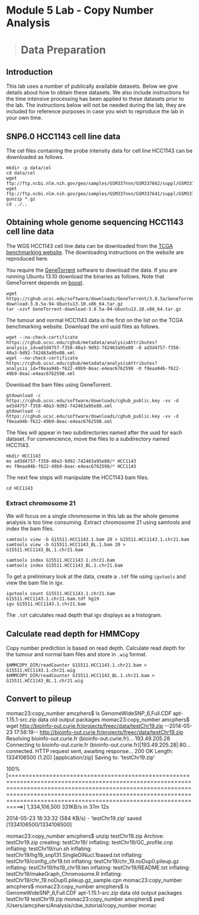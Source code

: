 # Module 5 Lab - Copy Number Analysis
> # Data Preparation

## Introduction

This lab uses a number of publically available datasets.  Below we give details about how to obtain these datasets.  We also include instructions for the time intensive processing has been applied to these datasets prior to the lab.  The instructions below will not be needed during the lab, they are included for reference purposes in case you wish to reproduce the lab in your own time.

## SNP6.0 HCC1143 cell line data

The cel files containing the probe intensity data for cell line HCC1143 can be downloaded as follows.

    mkdir -p data/cel
    cd data/cel
    wget ftp://ftp.ncbi.nlm.nih.gov/geo/samples/GSM337nnn/GSM337662/suppl/GSM337662%2ECEL%2Egz
    wget ftp://ftp.ncbi.nlm.nih.gov/geo/samples/GSM337nnn/GSM337641/suppl/GSM337641%2ECEL%2Egz
    gunzip *.gz
    cd ../..

## Obtaining whole genome sequencing HCC1143 cell line data

The WGS HCC1143 cell line data can be downloaded from the [TCGA benchmarking website](https://cghub.ucsc.edu/datasets/benchmark_download.html).  The downloading instructions on the website are reproduced here.

You require the [GeneTorrent](https://cghub.ucsc.edu/software/downloads.html) software to download the data.  If you are running Ubuntu 13.10 download the binaries as follows.  Note that GeneTorrent depends on [boost](http://www.boost.org/).

    wget https://cghub.ucsc.edu/software/downloads/GeneTorrent/3.8.5a/GeneTorrent-download-3.8.5a-94-Ubuntu13.10.x86_64.tar.gz
    tar -xzvf GeneTorrent-download-3.8.5a-94-Ubuntu13.10.x86_64.tar.gz

The tumour and normal HCC1143 data is the first on the list on the TCGA benchmarking website.  Download the xml uuid files as follows.

    wget --no-check-certificate https://cghub.ucsc.edu/cghub/metadata/analysisAttributes?analysis_id=ad3d4757-f358-40a3-9d92-742463a95e88 -O ad3d4757-f358-40a3-9d92-742463a95e88.xml
    wget --no-check-certificate https://cghub.ucsc.edu/cghub/metadata/analysisAttributes?analysis_id=f0eaa94b-f622-49b9-8eac-e4eac6762598 -O f0eaa94b-f622-49b9-8eac-e4eac6762598.xml

Download the bam files using GeneTorrent.

    gtdownload -c https://cghub.ucsc.edu/software/downloads/cghub_public.key -vv -d ad3d4757-f358-40a3-9d92-742463a95e88.xml
    gtdownload -c https://cghub.ucsc.edu/software/downloads/cghub_public.key -vv -d f0eaa94b-f622-49b9-8eac-e4eac6762598.xml

The files will appear in two subdirectories named after the uuid for each dataset.  For convencience, move the files to a subdirectory named HCC1143.

    mkdir HCC1143
    mv ad3d4757-f358-40a3-9d92-742463a95e88/* HCC1143
    mv f0eaa94b-f622-49b9-8eac-e4eac6762598/* HCC1143

The next few steps will manipulate the HCC1143 bam files.

    cd HCC1143

### Extract chromosome 21 

We will focus on a single chromosome in this lab as the whole genome analysis is too time consuming.  Extract chromosome 21 using samtools and index the bam files.

    samtools view -b G15511.HCC1143.1.bam 20 > G15511.HCC1143.1.chr21.bam
    samtools view -b G15511.HCC1143_BL.1.bam 20 > G15511.HCC1143_BL.1.chr21.bam
    
    samtools index G15511.HCC1143.1.chr21.bam
    samtools index G15511.HCC1143_BL.1.chr21.bam

To get a preliminary look at the data, create a `.tdf` file using `igvtools` and view the bam file in igv.

    igvtools count G15511.HCC1143.1.chr21.bam G15511.HCC1143.1.chr21.bam.tdf hg19
    igv G15511.HCC1143.1.chr21.bam

The `.tdf` calculates read depth that igv displays as a histogram.

## Calculate read depth for HMMCopy

Copy number prediction is based on read depth.  Calculate read depth for the tumour and normal bam files and store in `.wig` format.

    $HMMCOPY_DIR/readCounter G15511.HCC1143.1.chr21.bam > G15511.HCC1143.1.chr21.wig
    $HMMCOPY_DIR/readCounter G15511.HCC1143_BL.1.chr21.bam > G15511.HCC1143_BL.1.chr21.wig

## Convert to pileup





 momac23:copy_number amcphers$ ls
GenomeWideSNP_6,Full.CDF    apt-1.15.1-src.zip      data                old             output              packages
momac23:copy_number amcphers$ wget http://bioinfo-out.curie.fr/projects/freec/data/testChr19.zip
--2014-05-23 17:56:19--  http://bioinfo-out.curie.fr/projects/freec/data/testChr19.zip
Resolving bioinfo-out.curie.fr (bioinfo-out.curie.fr)... 193.49.205.28
Connecting to bioinfo-out.curie.fr (bioinfo-out.curie.fr)|193.49.205.28|:80... connected.
HTTP request sent, awaiting response... 200 OK
Length: 1334106500 (1.2G) [application/zip]
Saving to: ‘testChr19.zip’

100%[==================================================================================================================================================================================================================================================================================>] 1,334,106,500  331KB/s   in 37m 12s

2014-05-23 18:33:32 (584 KB/s) - ‘testChr19.zip’ saved [1334106500/1334106500]

momac23:copy_number amcphers$ unzip testChr19.zip
Archive:  testChr19.zip
   creating: testChr19/
  inflating: testChr19/GC_profile.cnp
  inflating: testChr19/run.sh
  inflating: testChr19/hg19_snp131.SingleDiNucl.1based.txt
  inflating: testChr19/config_chr19.txt
  inflating: testChr19/chr_19.noDup0.pileup.gz
  inflating: testChr19/hs19_chr19.len
  inflating: testChr19/README.txt
  inflating: testChr19/makeGraph_Chromosome.R
  inflating: testChr19/chr_19.noDup0.pileup.gz_sample.cpn
momac23:copy_number amcphers$
momac23:copy_number amcphers$ ls
GenomeWideSNP_6,Full.CDF    apt-1.15.1-src.zip      data                old             output              packages            testChr19           testChr19.zip
momac23:copy_number amcphers$ pwd
/Users/amcphers/Analysis/cbw_tutorial/copy_number
momac